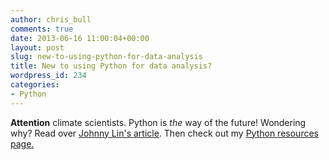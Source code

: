 ```yaml
---
author: chris_bull
comments: true
date: 2013-06-16 11:00:04+00:00
layout: post
slug: new-to-using-python-for-data-analysis
title: New to using Python for data analysis?
wordpress_id: 234
categories:
- Python
---
```


**Attention** climate scientists. Python is _the_ way of the future! Wondering why? Read over [Johnny Lin's article](http://christopherbull.com.au/blog/wp-content/uploads/2013/08/Lin.2012.BAMS_.Python-in-Earth-sciences.pdf). Then check out my [Python resources page.](http://christopherbull.com.au/blog/?page_id=180)
